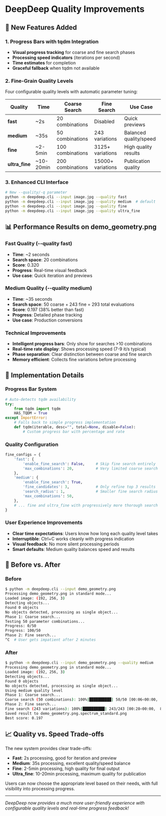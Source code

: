 # DeepDeep Quality Improvements

## 🚀 New Features Added

### 1. Progress Bars with tqdm Integration
- **Visual progress tracking** for coarse and fine search phases
- **Processing speed indicators** (iterations per second)
- **Time estimates** for completion
- **Graceful fallback** when tqdm not available

### 2. Fine-Grain Quality Levels
Four configurable quality levels with automatic parameter tuning:

| Quality | Time | Coarse Search | Fine Search | Use Case |
|---------|------|---------------|-------------|----------|
| **fast** | ~2s | 20 combinations | Disabled | Quick previews |
| **medium** | ~35s | 50 combinations | 243 variations | Balanced quality/speed |
| **fine** | ~2-5min | 100 combinations | 3125+ variations | High quality results |
| **ultra_fine** | ~10-20min | 200 combinations | 15000+ variations | Publication quality |

### 3. Enhanced CLI Interface
```bash
# New --quality/-q parameter
python -m deepdeep.cli --input image.jpg --quality fast
python -m deepdeep.cli --input image.jpg --quality medium  # default
python -m deepdeep.cli --input image.jpg --quality fine
python -m deepdeep.cli --input image.jpg --quality ultra_fine
```

## 📊 Performance Results on demo_geometry.png

### Fast Quality (--quality fast)
- **Time**: ~2 seconds
- **Search space**: 20 combinations
- **Score**: 0.320
- **Progress**: Real-time visual feedback
- **Use case**: Quick iteration and previews

### Medium Quality (--quality medium) 
- **Time**: ~35 seconds  
- **Search space**: 50 coarse + 243 fine = 293 total evaluations
- **Score**: 0.197 (38% better than fast)
- **Progress**: Detailed phase tracking
- **Use case**: Production conversions

### Technical Improvements
- **Intelligent progress bars**: Only show for searches >10 combinations
- **Real-time rate display**: Shows processing speed (7-9 it/s typical)
- **Phase separation**: Clear distinction between coarse and fine search
- **Memory efficient**: Collects fine variations before processing

## 🔧 Implementation Details

### Progress Bar System
```python
# Auto-detects tqdm availability
try:
    from tqdm import tqdm
    HAS_TQDM = True
except ImportError:
    # Falls back to simple progress implementation
    def tqdm(iterable, desc="", total=None, disable=False):
        # Custom progress bar with percentage and rate
```

### Quality Configuration
```python
fine_configs = {
    'fast': {
        'enable_fine_search': False,     # Skip fine search entirely
        'max_combinations': 20,          # Very limited coarse search
    },
    'medium': {
        'enable_fine_search': True,
        'fine_candidates': 3,            # Only refine top 3 results
        'search_radius': 1,              # Smaller fine search radius
        'max_combinations': 50,
    },
    # ... fine and ultra_fine with progressively more thorough search
}
```

### User Experience Improvements
- **Clear time expectations**: Users know how long each quality level takes
- **Interruptible**: Ctrl+C works cleanly with progress indication
- **Visual feedback**: No more silent processing periods
- **Smart defaults**: Medium quality balances speed and results

## 🎯 Before vs. After

### Before
```bash
$ python -m deepdeep.cli --input demo_geometry.png
Processing demo_geometry.png in standard mode...
Loaded image: (192, 256, 3)
Detecting objects...
Found 0 objects
No objects detected, processing as single object...
Phase 1: Coarse search...
Testing 50 parameter combinations...
Progress: 0/50
Progress: 100/50
Phase 2: Fine search...
^C  # User gets impatient after 2 minutes
```

### After  
```bash
$ python -m deepdeep.cli --input demo_geometry.png --quality medium
Processing demo_geometry.png in standard mode...
Loaded image: (192, 256, 3)
Detecting objects...
Found 0 objects
No objects detected, processing as single object...
Using medium quality level
Phase 1: Coarse search...
Coarse search (50 combinations): 100%|██████████| 50/50 [00:06<00:00,  7.95it/s]
Phase 2: Fine search...
Fine search (243 variations): 100%|██████████| 243/243 [00:28<00:00,  8.42it/s]
Saved result to demo_geometry.png.spectrum_standard.png
Best score: 0.197
```

## 📈 Quality vs. Speed Trade-offs

The new system provides clear trade-offs:
- **Fast**: 2s processing, good for iteration and preview
- **Medium**: 35s processing, excellent quality/speed balance  
- **Fine**: 2-5min processing, high quality for final output
- **Ultra_fine**: 10-20min processing, maximum quality for publication

Users can now choose the appropriate level based on their needs, with full visibility into processing progress.

---

*DeepDeep now provides a much more user-friendly experience with configurable quality levels and real-time progress feedback!*